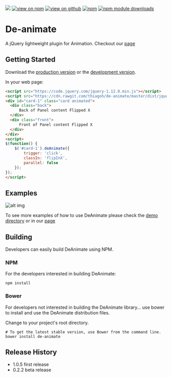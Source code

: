 
[![](https://img.shields.io/travis/thiagoh/de-animate.svg)]((https://github.com/thiagoh/de-animate/releases/latest))
[![view on npm](http://img.shields.io/npm/v/de-animate.svg)](https://www.npmjs.org/package/de-animate)
[![view on github](https://img.shields.io/node/v/de-animate.svg)](https://github.com/thiagoh/de-animate)
[![npm](https://img.shields.io/npm/l/de-animate.svg?style=flat-square)](https://www.npmjs.org/package/de-animate)
[![npm module downloads](https://img.shields.io/npm/dt/de-animate.svg)](https://www.npmjs.org/package/de-animate)

<a name="module_de-animate"></a>
# De-animate

A jQuery lightweight plugin for Animation. Checkout our [page](http://thiagoh.github.io/de-animate/)

## Getting Started
Download the [production version][min] or the [development version][max].

[min]: https://cdn.rawgit.com/thiagoh/de-animate/0.2.3/dist/jquery.de-animate.min.js
[max]: https://cdn.rawgit.com/thiagoh/de-animate/0.2.3/dist/jquery.de-animate.js

In your web page:

```html
<script src="https://code.jquery.com/jquery-1.12.0.min.js"></script>
<script src="https://cdn.rawgit.com/thiagoh/de-animate/master/dist/jquery.de-animate.min.js"></script>
<div id="card-1" class="card animated">
  <div class="back">
      Back of Panel content Flipped X
  </div>
  <div class="front">
      Front of Panel content Flipped X
  </div>
</div>
<script>
$(function() {
    $('#card-1').deAnimate({
        trigger: 'click',
        classIn: 'flipInX',
        parallel: false
    });
});
</script>
```

## Examples

![alt img](https://raw.githubusercontent.com/thiagoh/de-animate/master/demo/de-animate.gif)

To see more examples of how to use DeAnimate please check the [demo directory](https://github.com/thiagoh/de-animate/tree/master/demo) or in our [page](http://thiagoh.github.io/de-animate/)

## Building
Developers can easily build DeAnimate using NPM.

### NPM

For the developers interested in building DeAnimate:
```
npm install
```

### Bower

For developers not interested in building the DeAnimate library... use bower to install and use the DeAnimate distribution files.

Change to your project's root directory.
```
# To get the latest stable version, use Bower from the command line.
bower install de-animate
```

## Release History
* 1.0.5 first release
* 0.2.2 beta release

